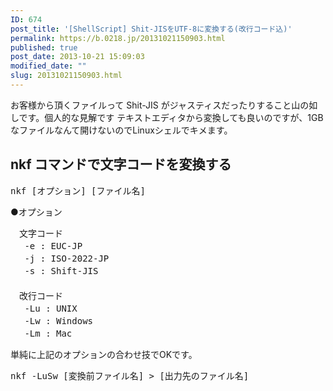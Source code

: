 ```yaml
---
ID: 674
post_title: '[ShellScript] Shit-JISをUTF-8に変換する(改行コード込)'
permalink: https://b.0218.jp/20131021150903.html
published: true
post_date: 2013-10-21 15:09:03
modified_date: ""
slug: 20131021150903.html
---
```

お客様から頂くファイルって Shit-JIS がジャスティスだったりすること山の如しです。<span class="text-muted">個人的な見解です</span>
テキストエディタから変換しても良いのですが、1GBなファイルなんて開けないのでLinuxシェルでキメます。
<!--more-->
<h2>nkf コマンドで文字コードを変換する</h2>

<pre>nkf [オプション] [ファイル名]</pre>
●オプション
<pre>
　文字コード
　 -e : EUC-JP
　 -j : ISO-2022-JP
　 -s : Shift-JIS
　
　改行コード
　 -Lu : UNIX
　 -Lw : Windows
　 -Lm : Mac</pre>

単純に上記のオプションの合わせ技でOKです。
<pre class="prettyprint linenums">nkf -LuSw [変換前ファイル名] > [出力先のファイル名]</pre>